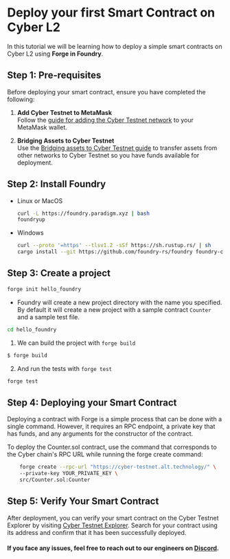 # Deploy your first Smart Contract on Cyber L2
In this tutorial we will be learning how to deploy a simple smart contracts on Cyber L2 using **Forge in Foundry**. 

## Step 1: Pre-requisites

Before deploying your smart contract, ensure you have completed the following:

1. **Add Cyber Testnet to MetaMask**  
   Follow the [guide for adding the Cyber Testnet network](/build-on-cyber/connecting-wallet) to your MetaMask wallet.

2. **Bridging Assets to Cyber Testnet**  
   Use the [Bridging assets to Cyber Testnet guide](/build-on-cyber/bridging-assets) to transfer assets from other networks to Cyber Testnet so you have funds available for deployment.

## Step 2: Install Foundry

  - Linux or MacOS
    ```bash
    curl -L https://foundry.paradigm.xyz | bash
    foundryup
    ```

  - Windows
    ```bash
    curl --proto '=https' --tlsv1.2 -sSf https://sh.rustup.rs/ | sh
    cargo install --git https://github.com/foundry-rs/foundry foundry-cli anvil --bins --locked
    ```

## Step 3: Create a project

  ```bash
  forge init hello_foundry
  ```

-   Foundry will create a new project directory with the name you specified. By default it will create a new project with a sample contract `Counter` and a sample test file.
  ```bash
  cd hello_foundry
  ```

1.  We can build the project with `forge build`

```bash
$ forge build
```

2.  And run the tests with `forge test`
```bash
forge test
```

## Step 4: Deploying your Smart Contract

Deploying a contract with Forge is a simple process that can be done with a single command. However, it requires an RPC endpoint, a private key that has funds, and any arguments for the constructor of the contract.

To deploy the Counter.sol contract, use the command that corresponds to the Cyber chain's RPC URL while running the forge create command:

```bash
    forge create --rpc-url "https://cyber-testnet.alt.technology/" \ 
    --private-key YOUR_PRIVATE_KEY \
    src/Counter.sol:Counter
```

## Step 5: Verify Your Smart Contract
After deployment, you can verify your smart contract on the Cyber Testnet Explorer by visiting [Cyber Testnet Explorer](https://testnet.cyberscan.co/). 
Search for your contract using its address and confirm that it has been successfully deployed.


#### If you face any issues, feel free to reach out to our engineers on [Discord](/build-on-cyber/support.md).

